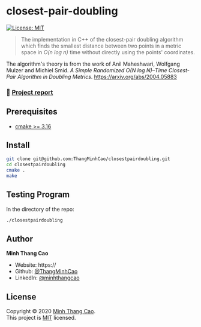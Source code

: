# closest-pair-doubling

[![License: MIT](https://img.shields.io/badge/License-MIT-green.svg)](https://github.com/ThangMinhCao/closest-pair-doubling/blob/master/LICENSE)

> The implementation in C++ of the closest-pair doubling algorithm which finds the smallest distance between two points in a metric space in *O(n log n)* time without directly using the points' coordinates.  

The algorithm's theory is from the work of Anil Maheshwari, Wolfgang Mulzer and Michiel Smid.
*A Simple Randomized O(N log N)–Time Closest-Pair Algorithm in Doubling Metrics*.
https://arxiv.org/abs/2004.05883

### 📝 [Project report](https://github.com/ThangMinhCao/closestpairdoubling/blob/master/report/project_report/Project_Report.pdf)


## Prerequisites

- [cmake >= 3.16](https://cmake.org/) 

## Install

```sh
git clone git@github.com:ThangMinhCao/closestpairdoubling.git
cd closestpairdoubling
cmake .
make
```

## Testing Program 

In the directory of the repo:
```sh
./closestpairdoubling
```

## Author

**Minh Thang Cao**

* Website: https://
* Github: [@ThangMinhCao](https://github.com/ThangMinhCao)
* LinkedIn: [@minhthangcao](https://linkedin.com/in/minhthangcao)

## License

Copyright © 2020 [Minh Thang Cao](https://github.com/ThangMinhCao).<br />
This project is [MIT](https://github.com/ThangMinhCao/closestpairdoubling/blob/master/LICENSE) licensed.
